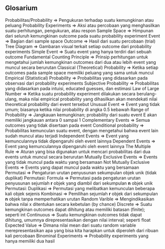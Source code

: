## Glosarium
Probabilitas/Probability => Pengukuran terhadap suatu kemungkinan atau peluang
Probability Experiments => Aksi atau percobaan yang menghasilkan suatu perhitungan, pengukuran, atau respon
Sample Space => Himpunan dari seluruh kemungkinan outcome pada suatu probability experiment
Event => Bagian dari sample space
Outcome => Hasil dari suatu percobaan (trial)
Tree Diagram => Gambaran visual terkait setiap outcome dari probability experiments
Simple Event => Suatu event yang hanya terdiri dari sebuah outcome
Fundamental Counting Principle => Prinsip perhitungan untuk mengetahui jumlah kemungkinan outcomes dari dua atau lebih event yang muncul secara berurutan
Classical (Theoretical) Probability => Ketika setiap outcomes pada sample space memiliki peluang yang sama untuk muncul
Empirical (Statistical) Probability => Probabilitas yang didasarkan pada observasi dari probability experiments
Subjective Probability => Probabilitas yang didasarkan pada intuisi, educated guesses, dan estimasi
Law of Large Number =>  Ketika suatu probability experiment dilakukan secara berulang-ulang, maka nilai empirical probability yang dihasilkan akan mendekati nilai theoretical probability dari event tersebut
Unusual Event => Event yang tidak umum; biasanya ketika nilai probability di angka 0.5 kebawah
Range of Probability => Jangkauan kemungkinan; probability dari suatu event E akan memiliki jangkauan antara 0 sampai 1
Complementary Events => Semua outcomes yang tidak disertaan pada event
Conditional probability => Probabilitas kemunculan suatu event, dengan mengetahui bahwa event lain sudah muncul atau terjadi
Independent Events => Event yang kemunculannya tidak dipengaruhi oleh event lainnya
Dependent Events => Event yang kemunculannya dipengaruhi oleh event lainnya
The Multiple Rule => Aturan yang bisa digunakan untuk mencari probabilitas dari dua events untuk muncul secara berurutan
Mutually Exclusive Events => Events yang tidak muncul pada waktu yang bersamaan
Not Mutually Exclusive Events => Events yang dapat muncul pada waktu yang bersamaan
Permutasi => Pengaturan urutan penyusunan sekumpulan objek unik (tidak duplikat)
Permutasi: Formula => Permutasi pada pengaturan urutan penyusunan sejumlah **r** objek yang diambil dari sekumpulan **n** objek unik
Permutasi: Duplikasi => Permutasi yang melibatkan kemunculan beberapa kali objek sejenis
Kombinasi => Pemilihan sejumlah **r** objek dari sekumpulan **n** objek tanpa memperhatikan urutan
Random Varible => Mengindikasikan bahwa nilai x ditentukan secara kebetulan (by chance)
Discrete => Suatu kemungkinan outcomes dapat dihitung atau memiliki batasan (finite); seperti int
Continuous => Suatu kemungkinan outcomes tidak dapat dihitung, umumnya direpresentasikan dengan nilai interval; seperti float
Expected Value => Dimana nilai mean dari suatu random variable merepresentasikan apa yang bisa kita harapkan untuk diperoleh dari ribuan kali percobaan
Binominal Experiments => Probability experiments yang hanya memiliki dua hasil